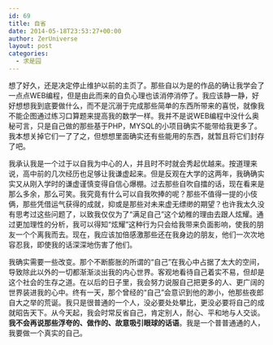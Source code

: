 ```yaml
---
id: 69
title: 自省
date: 2014-05-18T23:53:27+00:00
author: ZerUniverse
layout: post
categories:
  - 求是园
---
```

想了好久，还是决定停止维护以前的主页了。那些自以为是的作品的确让我学会了一点点WEB编程，但是由此而来的自负心理也该消停消停了。我应该静一静，好好想想我到底要做什么，而不是沉溺于完成那些简单的东西所带来的喜悦，就<!--more-->像我不能企图通过练习口算题来提高我的数学一样。我并不是说WEB编程中没什么奥秘可言，只是自己做的那些基于PHP，MYSQL的小项目确实不能带给我更多了。我本想关掉它们一了了之，但想想里面确实还有些能用的东西，就暂且将它们封存了吧。

我承认我是一个过于以自我为中心的人，并且时不时就会秀起优越来。按道理来说，高中前的几次经历也足够让我谦虚起来。但是反观在大学的这两年，我确确实实又从刚入学时的谦虚谨慎变得自信心爆棚。过去那些自吹自擂的话，现在看来是那么多余，那么可笑。我究竟有什么可以自我吹捧的呢？那些不值得一提的小伎俩，那些凭借运气获得的成就，抑或是那些对未来虚无缥缈的期望？也许我太久没有思考过这些问题了，以致我仅仅为了“满足自己”这个幼稚的理由去跟人炫耀。通过更加理性的分析，我可以得知“炫耀”这种行为只会给我带来负面影响，使我的朋友一个个离我而去。现在，我应该加倍感激那些还在我身边的朋友，他们一次次地容忍我，即使我的话深深地伤害了他们。

我确实需要一些改变。那个不断膨胀的所谓的“自己”在我心中占据了太大的空间，导致除此以外的一切都渐渐淡出我的内心世界。客观地看待自己着实不易，但却是这个社会的生存之道。在以后的日子里，我会努力说服自己把更多的人、更广阔的世界装进我的心中。终有一天，那个曾经的“自己”会意识到他的渺小，他那些夜郎自大之举的荒诞。我只是很普通的一个人，没必要处处攀比，更没必要将自己的成就昭告天下。从今天起，我会时常反省自己，肯定别人，耐心、平和地与人交谈。**我不会再说那些浮夸的、做作的、故意吸引眼球的话语**。我是一个普普通通的人，我要做一个真实的自己。